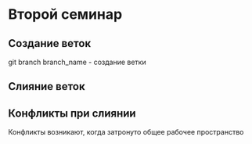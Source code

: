 # Второй семинар

## Создание веток
git branch branch_name - создание ветки
## Слияние веток

## Конфликты при слиянии
Конфликты возникают, когда затронуто общее 
рабочее пространство